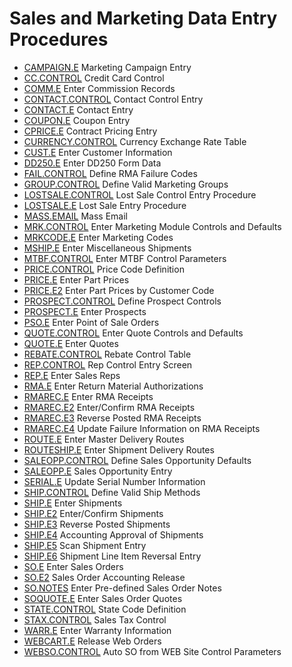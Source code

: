 # Sales and Marketing Data Entry Procedures

<PageHeader />

- [CAMPAIGN.E](CAMPAIGN-E/README.md) Marketing Campaign Entry
- [CC.CONTROL](../../AR-OVERVIEW/AR-ENTRY/CC-CONTROL/README.md) Credit Card Control
- [COMM.E](COMM-E/README.md) Enter Commission Records
- [CONTACT.CONTROL](../../AP-OVERVIEW/AP-ENTRY/CONTACT-CONTROL/README.md) Contact Control Entry
- [CONTACT.E](../../AP-OVERVIEW/AP-ENTRY//CONTACT-E/README.md) Contact Entry
- [COUPON.E](COUPON-E/README.md) Coupon Entry
- [CPRICE.E](CPRICE-E/README.md) Contract Pricing Entry
- [CURRENCY.CONTROL](../../AR-OVERVIEW/AR-ENTRY/CURRENCY-CONTROL/README.md) Currency Exchange Rate Table
- [CUST.E](../../AR-OVERVIEW/AR-ENTRY/CUST-E/README.md) Enter Customer Information
- [DD250.E](DD250-E/README.md) Enter DD250 Form Data
- [FAIL.CONTROL](FAIL-CONTROL/README.md) Define RMA Failure Codes
- [GROUP.CONTROL](GROUP-CONTROL/README.md) Define Valid Marketing Groups
- [LOSTSALE.CONTROL](LOSTSALE-CONTROL/README.md) Lost Sale Control Entry Procedure
- [LOSTSALE.E](LOSTSALE-E/README.md) Lost Sale Entry Procedure
- [MASS.EMAIL](MASS-EMAIL/README.md) Mass Email
- [MRK.CONTROL](MRK-CONTROL/README.md) Enter Marketing Module Controls and Defaults
- [MRKCODE.E](MRKCODE-E/README.md) Enter Marketing Codes
- [MSHIP.E](MSHIP-E/README.md) Enter Miscellaneous Shipments
- [MTBF.CONTROL](MTBF-CONTROL/README.md) Enter MTBF Control Parameters
- [PRICE.CONTROL](PRICE-CONTROL/README.md) Price Code Definition
- [PRICE.E](PRICE-E/README.md) Enter Part Prices
- [PRICE.E2](PRICE-E2/README.md) Enter Part Prices by Customer Code
- [PROSPECT.CONTROL](PROSPECT-CONTROL/README.md) Define Prospect Controls
- [PROSPECT.E](PROSPECT-E/README.md) Enter Prospects
- [PSO.E](PSO-E/README.md) Enter Point of Sale Orders
- [QUOTE.CONTROL](QUOTE-CONTROL/README.md) Enter Quote Controls and Defaults
- [QUOTE.E](QUOTE-E/README.md) Enter Quotes
- [REBATE.CONTROL](REBATE-CONTROL/README.md) Rebate Control Table
- [REP.CONTROL](REP-CONTROL/README.md) Rep Control Entry Screen
- [REP.E](REP-E/README.md) Enter Sales Reps
- [RMA.E](RMA-E/README.md) Enter Return Material Authorizations
- [RMAREC.E](RMAREC-E/README.md) Enter RMA Receipts
- [RMAREC.E2](RMAREC-E2/README.md) Enter/Confirm RMA Receipts
- [RMAREC.E3](RMAREC-E3/README.md) Reverse Posted RMA Receipts
- [RMAREC.E4](RMAREC-E4/README.md) Update Failure Information on RMA Receipts
- [ROUTE.E](ROUTE-E/README.md) Enter Master Delivery Routes
- [ROUTESHIP.E](ROUTESHIP-E/README.md) Enter Shipment Delivery Routes
- [SALEOPP.CONTROL](SALEOPP-CONTROL/README.md) Define Sales Opportunity Defaults
- [SALEOPP.E](SALEOPP-E/README.md) Sales Opportunity Entry
- [SERIAL.E](../../FS-OVERVIEW/FS-ENTRY/SERIAL-E/README.md) Update Serial Number Information
- [SHIP.CONTROL](SHIP-CONTROL/README.md) Define Valid Ship Methods
- [SHIP.E](SHIP-E/README.md) Enter Shipments
- [SHIP.E2](SHIP-E2/README.md) Enter/Confirm Shipments
- [SHIP.E3](SHIP-E3/README.md) Reverse Posted Shipments
- [SHIP.E4](SHIP-E4/README.md) Accounting Approval of Shipments
- [SHIP.E5](SHIP-E5/README.md) Scan Shipment Entry
- [SHIP.E6](SHIP-E6/README.md) Shipment Line Item Reversal Entry
- [SO.E](SO-E/README.md) Enter Sales Orders
- [SO.E2](SO-E2/README.md) Sales Order Accounting Release
- [SO.NOTES](SO-NOTES/README.md) Enter Pre-defined Sales Order Notes
- [SOQUOTE.E](SOQUOTE-E/README.md) Enter Sales Order Quotes
- [STATE.CONTROL](STATE-CONTROL/README.md) State Code Definition
- [STAX.CONTROL](../../AR-OVERVIEW/AR-ENTRY/STAX-CONTROL/README.md) Sales Tax Control
- [WARR.E](WARR-E/README.md) Enter Warranty Information
- [WEBCART.E](WEBCART-E/README.md) Release Web Orders
- [WEBSO.CONTROL](WEBSO-CONTROL/README.md) Auto SO from WEB Site Control Parameters

<badge text= "Version 8.10.57" vertical="middle" />

<PageFooter />
